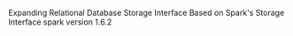 Expanding Relational Database Storage Interface Based on Spark's Storage Interface
spark version 1.6.2
